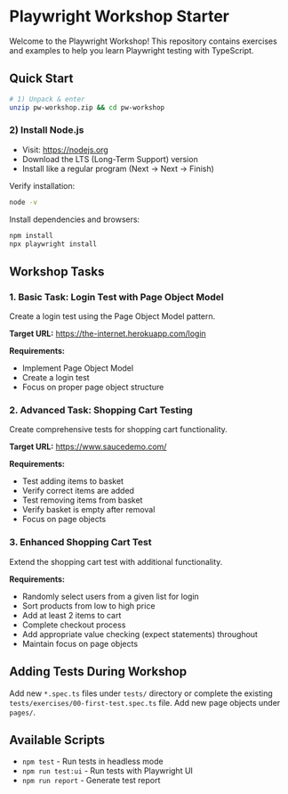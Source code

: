 # Playwright Workshop Starter

Welcome to the Playwright Workshop! This repository contains exercises and examples to help you learn Playwright testing with TypeScript.

## Quick Start

```bash
# 1) Unpack & enter
unzip pw-workshop.zip && cd pw-workshop
```

### 2) Install Node.js

- Visit: https://nodejs.org
- Download the LTS (Long-Term Support) version
- Install like a regular program (Next → Next → Finish)

Verify installation:

```bash
node -v
```

Install dependencies and browsers:

```bash
npm install
npx playwright install
```

## Workshop Tasks

### 1. Basic Task: Login Test with Page Object Model
Create a login test using the Page Object Model pattern.

**Target URL:** https://the-internet.herokuapp.com/login

**Requirements:**
- Implement Page Object Model
- Create a login test
- Focus on proper page object structure

### 2. Advanced Task: Shopping Cart Testing
Create comprehensive tests for shopping cart functionality.

**Target URL:** https://www.saucedemo.com/

**Requirements:**
- Test adding items to basket
- Verify correct items are added
- Test removing items from basket
- Verify basket is empty after removal
- Focus on page objects

### 3. Enhanced Shopping Cart Test
Extend the shopping cart test with additional functionality.

**Requirements:**
- Randomly select users from a given list for login
- Sort products from low to high price
- Add at least 2 items to cart
- Complete checkout process
- Add appropriate value checking (expect statements) throughout
- Maintain focus on page objects

## Adding Tests During Workshop

Add new `*.spec.ts` files under `tests/` directory or complete the existing `tests/exercises/00-first-test.spec.ts` file.
Add new page objects under `pages/`.

## Available Scripts

- `npm test` - Run tests in headless mode
- `npm run test:ui` - Run tests with Playwright UI
- `npm run report` - Generate test report